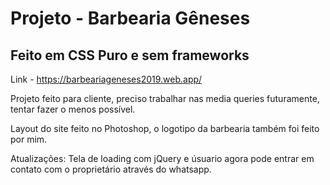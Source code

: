 # Projeto - Barbearia Gêneses
## Feito em CSS Puro e sem frameworks

Link - https://barbeariageneses2019.web.app/

Projeto feito para cliente, preciso trabalhar nas media queries futuramente, tentar fazer o menos possível.

Layout do site feito no Photoshop, o logotipo da barbearia também foi feito por mim.

Atualizações: Tela de loading com jQuery e úsuario agora pode entrar em contato com o proprietário através do whatsapp.
